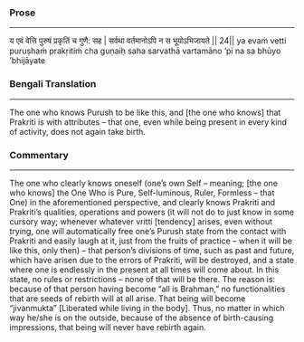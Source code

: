 ### Prose 
 --- 
य एवं वेत्ति पुरुषं प्रकृतिं च गुणै: सह |
सर्वथा वर्तमानोऽपि न स भूयोऽभिजायते || 24||
ya evaṁ vetti puruṣhaṁ prakṛitiṁ cha guṇaiḥ saha
sarvathā vartamāno ’pi na sa bhūyo ’bhijāyate

### Bengali Translation 
 --- 
The one who knows Purush to be like this, and [the one who knows] that Prakriti is with attributes – that one, even while being present in every kind of activity, does not again take birth.

### Commentary 
 --- 
The one who clearly knows oneself (one’s own Self – meaning; [the one who knows] the One Who is Pure, Self-luminous, Ruler, Formless – that One) in the aforementioned perspective, and clearly knows Prakriti and Prakriti’s qualities, operations and powers (it will not do to just know in some cursory way; whenever whatever vritti [tendency] arises, even without trying, one will automatically free one’s Purush state from the contact with Prakriti and easily laugh at it, just from the fruits of practice – when it will be like this, only then) – that person’s divisions of time, such as past and future, which have arisen due to the errors of Prakriti, will be destroyed, and a state where one is endlessly in the present at all times will come about. In this state, no rules or restrictions – none of that will be there. The reason is: because of that person having become “all is Brahman,” no functionalities that are seeds of rebirth will at all arise. That being will become “jivanmukta” [Liberated while living in the body]. Thus, no matter in which way he/she is on the outside, because of the absence of birth-causing impressions, that being will never have rebirth again.